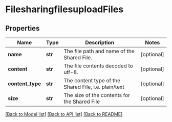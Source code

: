 # FilesharingfilesuploadFiles

## Properties
Name | Type | Description | Notes
------------ | ------------- | ------------- | -------------
**name** | **str** | The file path and name of the Shared File. | [optional] 
**content** | **str** | The file contents decoded to utf-8. | [optional] 
**content_type** | **str** | The content type of the Shared File, i.e. plain/text | [optional] 
**size** | **str** | The size of the contents for the Shared File | [optional] 

[[Back to Model list]](../README.md#documentation-for-models) [[Back to API list]](../README.md#documentation-for-api-endpoints) [[Back to README]](../README.md)

